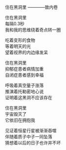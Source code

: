 住在黑洞里
————致内卷

住在黑洞里    
每隔0.3秒    
我和我的思维绕着奇点转一圈    

吃着变形的食物    
等着明天的光    
望着视界的内边缘发呆    

住在黑洞里    
抑郁症患者病情加重    
自闭症患者感到幸福    

呼吸着真空量子涨落    
推演着托勒密地心说    
证明着这黑洞不应该存在    

住在黑洞里    
宇宙毁灭了    
它依旧在拥抱我    

见证着恒星行星被渐渐吞噬    
伴随着质子中子一同坠落    
猜想着以后的日子也许并不坏    
